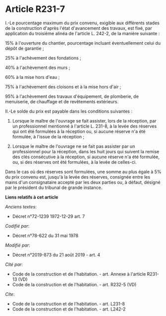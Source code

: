 # Article R231-7

I.-Le pourcentage maximum du prix convenu, exigible aux différents stades de la construction d'après l'état d'avancement des
travaux, est fixé, par application du troisième alinéa de l'article L. 242-2, de la manière suivante :

15% à l'ouverture du chantier, pourcentage incluant éventuellement celui du dépôt de garantie ;

25% à l'achèvement des fondations ;

40% à l'achèvement des murs ;

60% à la mise hors d'eau ;

75% à l'achèvement des cloisons et à la mise hors d'air ;

95% à l'achèvement des travaux d'équipement, de plomberie, de menuiserie, de chauffage et de revêtements extérieurs.

II.-Le solde du prix est payable dans les conditions suivantes :

1. Lorsque le maître de l'ouvrage se fait assister, lors de la réception, par un professionnel mentionné à l'article L.
231-8, à la levée des réserves qui ont été formulées à la réception ou, si aucune réserve n'a été formulée, à l'issue de la
réception ;

2. Lorsque le maître de l'ouvrage ne se fait pas assister par un professionnel pour la réception, dans les huit jours qui
suivent la remise des clés consécutive à la réception, si aucune réserve n'a été formulée, ou, si des réserves ont été
formulées, à la levée de celles-ci.

Dans le cas où des réserves sont formulées, une somme au plus égale à 5% du prix convenu est, jusqu'à la levée des réserves,
consignée entre les mains d'un consignataire accepté par les deux parties ou, à défaut, désigné par le président du tribunal
de grande instance.

**Liens relatifs à cet article**

_Anciens textes_:

  - Décret n°72-1239 1972-12-29 art. 7

_Codifié par_:

  - Décret n°78-622 du 31 mai 1978

_Modifié par_:

  - Décret n°2019-873 du 21 août 2019 - art. 4

_Cité par_:

  - Code de la construction et de l'habitation. - art. Annexe à l'article R231-13 (VD)
  - Code de la construction et de l'habitation. - art. R232-5 (VD)

_Cite_:

  - Code de la construction et de l'habitation. - art. L231-8
  - Code de la construction et de l'habitation. - art. L242-2
